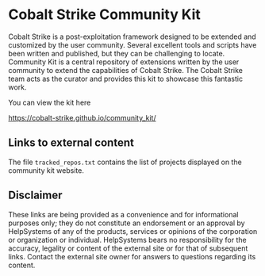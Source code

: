 # Cobalt Strike Community Kit

Cobalt Strike is a post-exploitation framework designed to be extended and customized by the user community. Several excellent tools and scripts have been written and published, but they can be challenging to locate. Community Kit is a central repository of extensions written by the user community to extend the capabilities of Cobalt Strike. The Cobalt Strike team acts as the curator and provides this kit to showcase this fantastic work. 

You can view the kit here

https://cobalt-strike.github.io/community_kit/

## Links to external content

The file `tracked_repos.txt` contains the list of projects displayed on the community kit website.

## Disclaimer

These links are being provided as a convenience and for informational purposes only; they do not constitute an endorsement or an approval by HelpSystems of any of the products, services or opinions of the corporation or organization or individual. HelpSystems bears no responsibility for the accuracy, legality or content of the external site or for that of subsequent links. Contact the external site owner for answers to questions regarding its content.
